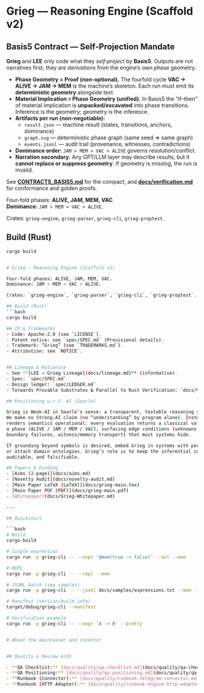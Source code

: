 # Grieg — Reasoning Engine (Scaffold v2)

## Basis5 Contract — Self‑Projection Mandate

**Grieg** and **LEE** only code what they *self‑project* by **Basis5**. Outputs are not narratives first; they are *derivations* from the engine’s own phase geometry.

- **Phase Geometry = Proof (non‑optional).** The fourfold cycle **VAC → ALIVE → JAM → MEM** is the machine’s skeleton. Each run must emit its **deterministic geometry** alongside text.
- **Material Implication ≡ Phase Geometry (unified).** In Basis5 the “if–then” of material implication is **unpacked/excavated** into phase transitions. Inference is the geometry; geometry is the inference.
- **Artifacts per run (non‑negotiable):**
  - `result.json` — machine result (states, transitions, anchors, dominance)
  - `graph.svg` — deterministic phase graph (same seed ⇒ same graph)
  - `events.jsonl` — audit trail (provenance, witnesses, contradictions)
- **Dominance order:** `JAM > MEM > VAC > ALIVE` governs resolution/conflict.
- **Narration secondary.** Any GPT/LLM layer may describe results, but it **cannot replace or suppress geometry**. If geometry is missing, the run is invalid.

See **[CONTRACTS_BASIS5.md](docs/CONTRACTS_BASIS5.md)** for the compact, and **[docs/verification.md](docs/verification.md)** for conformance and golden proofs.


Four-fold phases: **ALIVE, JAM, MEM, VAC**.  
**Dominance:** `JAM > MEM > VAC > ALIVE`.

Crates: `grieg-engine`, `grieg-parser`, `grieg-cli`, `grieg-proptest`.

## Build (Rust)
```bash
cargo build


# Grieg — Reasoning Engine (Scaffold v2)

Four-fold phases: ALIVE, JAM, MEM, VAC.  
Dominance: JAM > MEM > VAC > ALIVE.

Crates: `grieg-engine`, `grieg-parser`, `grieg-cli`, `grieg-proptest`.

## Build (Rust)
```bash
cargo build

## IP & Trademarks
- Code: Apache-2.0 (see `LICENSE`).
- Patent notice: see `spec/SPEC.md` (Provisional details).
- Trademark: “Grieg” (see `TRADEMARKS.md`).
- Attribution: see `NOTICE`.


## Lineage & Rationale
- See **[LEE → Grieg Lineage](docs/lineage.md)** (informative).
- Spec: `spec/SPEC.md`
- Design ledger: `spec/LEDGER.md`
- Torwards Provable Substrates & Parallel to Rust Verification: `docs/VERIFICATION.md`

## Positioning w.r.t. AI (Searle)

Grieg is Weak-AI in Searle’s sense: a transparent, testable reasoning substrate.  
We make no Strong-AI claim (no “understanding” by program alone). Instead, Grieg
renders semantics operational: every evaluation returns a classical value and
a phase (ALIVE / JAM / MEM / VAC), surfacing edge conditions (unknowns, vacuity,
boundary failures, witness/memory transport) that most systems hide.

If grounding beyond symbols is desired, embed Grieg in systems with perception/actuation
or attach domain ontologies. Grieg’s role is to keep the inferential core explicit,
auditable, and falsifiable.

## Papers & Funding
- [Aims (2-page)](docs/aims.md)
- [Novelty Audit](docs/novelty-audit.md)
- [Main Paper LaTeX (LaTeX)](docs/grieg-main.tex)
- [Main Paper PDF (PDF)](docs/grieg-main.pdf)
- [Whitepaper](docs/Grieg-Whitepaper.md)

---

## Quickstart

```bash
# Build
cargo build

# Single expression
cargo run -p grieg-cli -- --expr '@mem(true -> false)' --ast --mem

# REPL
cargo run -p grieg-cli -- --repl --mem

# JSONL batch (see samples)
cargo run -p grieg-cli -- --jsonl docs/samples/expressions.txt --mem --ast

# Manifest (version/build info)
target/debug/grieg-cli --manifest

# Verification example
cargo run -p grieg-cli -- --expr 'A -> B' --pretty


# About the maintainer and inventor


## Quality & Review Aids

- **QA Checklist:** [docs/quality/qa-checklist.md](docs/quality/qa-checklist.md)  
- **QA Positioning:** [docs/quality/qa-positioning.md](docs/quality/qa-positioning.md)
- **Runbook (Connector):** [docs/quality/runbook-telegram-connector.md](docs/quality/runbook-telegram-connector.md)
- **Runbook (HTTP Adapter):** [docs/quality/runbook-engine-http-adapter.md](docs/quality/runbook-engine-http-adapter.md).
